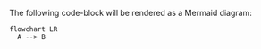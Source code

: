 The following code-block will be rendered as a Mermaid diagram:

```mermaid
flowchart LR
  A --> B
```
